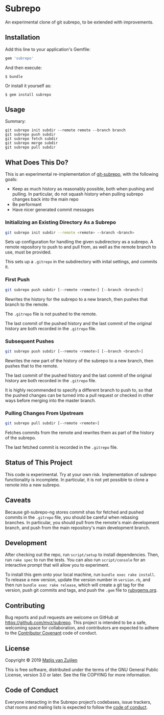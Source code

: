 # Subrepo

An experimental clone of git subrepo, to be extended with improvements.

## Installation

Add this line to your application's Gemfile:

```ruby
gem 'subrepo'
```

And then execute:

    $ bundle

Or install it yourself as:

    $ gem install subrepo

## Usage

Summary:
```
git subrepo init subdir --remote remote --branch branch
git subrepo push subdir
git subrepo fetch subdir
git subrepo merge subdir
git subrepo pull subdir
```

## What Does This Do?

This is an experimental re-implementation of
[git-subrepo](https://github.com/ingydotnet/git-subrepo), with the following goals:

* Keep as much history as reasonably possible, both when pushing and pulling.
  In particular, do not squash history when pulling subrepo changes back into
  the main repo
* Be performant
* Have nicer generated commit messages

### Initializing an Existing Directory As a Subrepo

```bash
git subrepo init subdir --remote <remote> --branch <branch>
```

Sets up configuration for handling the given subdirectory as a subrepo. A
remote repository to push to and pull from, as well as the remote branch to
use, must be provided.

This sets up a `.gitrepo` in the subdirectory with inital settings, and commits
it.

### First Push

```bash
git subrepo push subdir [--remote <remote>] [--branch <branch>]
```

Rewrites the history for the subrepo to a new branch, then pushes that
branch to the remote.

The `.gitrepo` file is not pushed to the remote.

The last commit of the pushed history and the last commit of the original
history are both recorded in the `.gitrepo` file.

### Subsequent Pushes

```bash
git subrepo push subdir [--remote <remote>] [--branch <branch>]
```

Rewrites the new part of the history of the subrepo to a new branch, then
pushes that to the remote.

The last commit of the pushed history and the last commit of the original
history are both recorded in the `.gitrepo` file.

It is highly recommended to specify a different branch to push to, so that the
pushed changes can be turned into a pull request or checked in other ways
before merging into the master branch.

### Pulling Changes From Upstream

```bash
git subrepo pull subdir [--remote <remote>]
```

Fetches commits from the remote and rewrites them as part of the history of the
subrepo.

The last fetched commit is recorded in the `.gitrepo` file.

## Status of This Project

This code is experimental. Try at your own risk. Implementation of subrepo
functionality is incomplete. In particular, it is not yet possible to clone a
remote into a new subrepo.

## Caveats

Because git-subrepo-ng stores commit shas for fetched and pushed commits in the
`.gitrepo` file, you should be careful when rebasing branches. In particular,
you should pull from the remote's main development branch, and push from the
main repository's main development branch.

## Development

After checking out the repo, run `script/setup` to install dependencies. Then,
run `rake spec` to run the tests. You can also run `script/console` for an
interactive prompt that will allow you to experiment.

To install this gem onto your local machine, run `bundle exec rake install`. To
release a new version, update the version number in `version.rb`, and then run
`bundle exec rake release`, which will create a git tag for the version, push
git commits and tags, and push the `.gem` file to
[rubygems.org](https://rubygems.org).

## Contributing

Bug reports and pull requests are welcome on GitHub at
https://github.com/mvz/subrepo. This project is intended to be a safe,
welcoming space for collaboration, and contributors are expected to adhere to
the [Contributor Covenant](http://contributor-covenant.org) code of conduct.

## License

Copyright &copy; 2019 [Matijs van Zuijlen](http://www.matijs.net)

This is free software, distributed under the terms of the GNU General Public
License, version 3.0 or later. See the file COPYING for more information.

## Code of Conduct

Everyone interacting in the Subrepo project’s codebases, issue trackers, chat
rooms and mailing lists is expected to follow the
[code of conduct](https://github.com/mvz/subrepo/blob/master/CODE_OF_CONDUCT.md).
